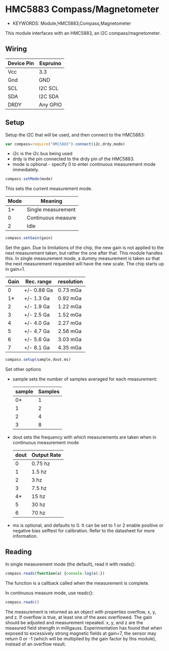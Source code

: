  <!--- Copyright (c) 2014 Spence Konde. See the file LICENSE for copying permission. -->
  HMC5883 Compass/Magnetometer
  =====================

  * KEYWORDS: Module,HMC5883,Compass,Magnetometer

This module interfaces with an HMC5883, an I2C compass/magnetometer. 

Wiring
----------------

  | Device Pin | Espruino |
  | ---------- | -------- |
  | Vcc        | 3.3      |
  | Gnd        | GND      |
  | SCL        | I2C SCL  |
  | SDA        | I2C SDA  |
  | DRDY       | Any GPIO |


Setup
---------------

Setup the I2C that will be used, and then connect to the HMC5883:

```JavaScript 
var compass=require("HMC5883").connect(i2c,drdy,mode)
```

* i2c is the i2c bus being used
* drdy is the pin connected to the drdy pin of the HMC5883. 
* mode is optional - specify 0 to enter continuous measurement mode immediately. 


```JavaScript 
compass.setMode(mode)
```

This sets the current measurement mode. 

  | Mode | Meaning            |
  |------|--------------------|
  | 1*   | Single measurement |
  | 0    | Continuous measure |
  | 2    | Idle               |



```JavaScript 
compass.setGain(gain)
```

Set the gain. Due to limitations of the chip, the new gain is not applied to the next measurement taken, but rather the one after that. This module handles this. In single measurement mode, a dummy measurement is taken so that the next measurement requested will have the new scale. The chip starts up in gain=1. 


  | Gain | Rec. range  | resolution |
  |------|-------------|------------|
  | 0    | +/- 0.88 Ga | 0.73 mGa   |
  | 1*   | +/- 1.3 Ga  | 0.92 mGa   |
  | 2    | +/- 1.9 Ga  | 1.22 mGa   |
  | 3    | +/- 2.5 Ga  | 1.52 mGa   |
  | 4    | +/- 4.0 Ga  | 2.27 mGa   |
  | 5    | +/- 4.7 Ga  | 2.56 mGa   |
  | 6    | +/- 5.6 Ga  | 3.03 mGa   |
  | 7    | +/- 8.1 Ga  | 4.35 mGa   |


```JavaScript
compass.setup(sample,dout,ms)
```

Set other options

* sample sets the number of samples averaged for each measurement:

  | sample | Samples |
  |--------|---------|
  | 0*     | 1       |
  | 1      | 2       |
  | 2      | 4       |
  | 3      | 8       |

* dout sets the frequency with which measurements are taken when in continuous measurement mode

  | dout | Output Rate |
  |------|-------------|
  | 0    | 0.75 hz     |
  | 1    | 1.5 hz      |
  | 2    | 3 hz        |
  | 3    | 7.5 hz      |
  | 4*   | 15 hz       |
  | 5    | 30 hz       |
  | 6    | 70 hz       |
  
* ms is optional, and defaults to 0. It can be set to 1 or 2 enable positive or negative bias selftest for calibration. Refer to the datasheet for more information.


Reading
----------------

In single measurement mode (the default), read it with reads():

```JavaScript 
compass.reads(function(a) {console.log(a);})
```

The function is a callback called when the measurement is complete. 

In continuous measure mode, use readc():

```JavaScript 
compass.readc()
```

The measurement is returned as an object with properties overflow, x, y, and z. If overflow is true, at least one of the axes overflowed. The gain should be adjusted and measurement repeated. x, y, and z are the measured field strength in milligauss. Experimentation has found that when exposed to excessively strong magnetic fields at gain=7, the sensor may return 0 or -1 (which will be multiplied by the gain factor by this module), instead of an overflow result.

